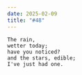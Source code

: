 ```yaml
---
date: 2025-02-09
title: "#48"
--- 
```


```text
The rain,
wetter today;
have you noticed?
and the stars, edible;
I've just had one.
```
<!--more-->
